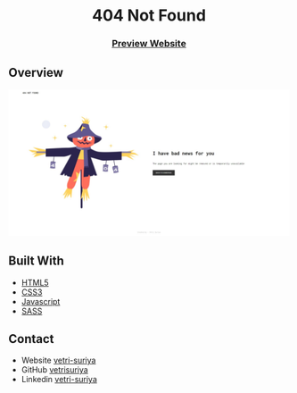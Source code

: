 <h1 align="center">404 Not Found</h1>

<div align="center">
  <h3>
    <a href="https://vetri-suriya.web.app/devchallenges/404-not-found/">Preview Website</a>
  </h3>
</div>

## Overview

![screenshot](screenshot__1.jpeg)

## Built With

- [HTML5](#!)
- [CSS3](#!)
- [Javascript](#!)
- [SASS](https://sass-lang.com/)

## Contact

- Website [vetri-suriya](https://vetri-suriya.web.app/)
- GitHub [vetrisuriya](https://github.com/vetrisuriya)
- Linkedin [vetri-suriya](https://www.linkedin.com/in/vetri-suriya/)
